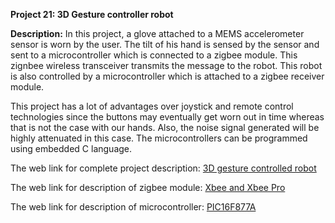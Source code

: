 __Project 21: 3D Gesture controller robot__

__Description:__
In this project, a glove attached to a MEMS accelerometer sensor is worn by the user. The tilt of his hand is sensed by the sensor and sent to a microcontroller which is connected to a zigbee module. This zignbee wireless transceiver transmits the message to the robot. This robot is also controlled by a microcontroller which is attached to a zigbee receiver module.

This project has a lot of advantages over joystick and remote control technologies since the buttons may eventually get worn out in time whereas that is not the case with our hands. Also, the noise signal generated will be highly attenuated in this case. The microcontrollers can be programmed using embedded C language.

The web link for complete project description: [3D gesture controlled robot](https://www.ijsr.net/archive/v3i3/MDIwMTMxMTgz.pdf)

The web link for description of zigbee module: [Xbee and Xbee Pro](https://www.sparkfun.com/datasheets/Wireless/Zigbee/XBee-Datasheet.pdf)

The web link for description of microcontroller: [PIC16F877A]()
